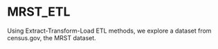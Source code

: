 # MRST_ETL
Using Extract-Transform-Load ETL methods, we explore a dataset from census.gov, the MRST dataset.
